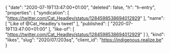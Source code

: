 {
  "date": "2020-07-19T13:47:00+01:00",
  "deleted": false,
  "h": "h-entry",
  "properties": {
    "syndication": [
      "https://twitter.com/Cat_Headley/status/1284598538694012929"
    ],
    "name": [
      "Like of @Cat_Headley's tweet"
    ],
    "published": [
      "2020-07-19T13:47:00+01:00"
    ],
    "like-of": [
      "https://twitter.com/Cat_Headley/status/1284598538694012929"
    ]
  },
  "kind": "likes",
  "slug": "2020/07/203sq",
  "client_id": "https://indigenous.realize.be"
}
